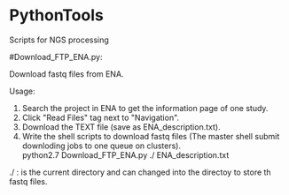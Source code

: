# PythonTools
Scripts for NGS processing

#Download_FTP_ENA.py:


Download fastq files from ENA.

Usage:  
1. Search the project in ENA to get the information page of one study.  
2. Click "Read Files" tag next to "Navigation".  
3. Download the TEXT file (save as ENA_description.txt).  
4. Write the shell scripts to download fastq files (The master shell submit downloding jobs to one queue on clusters).  
python2.7 Download_FTP_ENA.py  ./  ENA_description.txt  

./ : is the current directory and can changed into the directoy to store th fastq files.  
